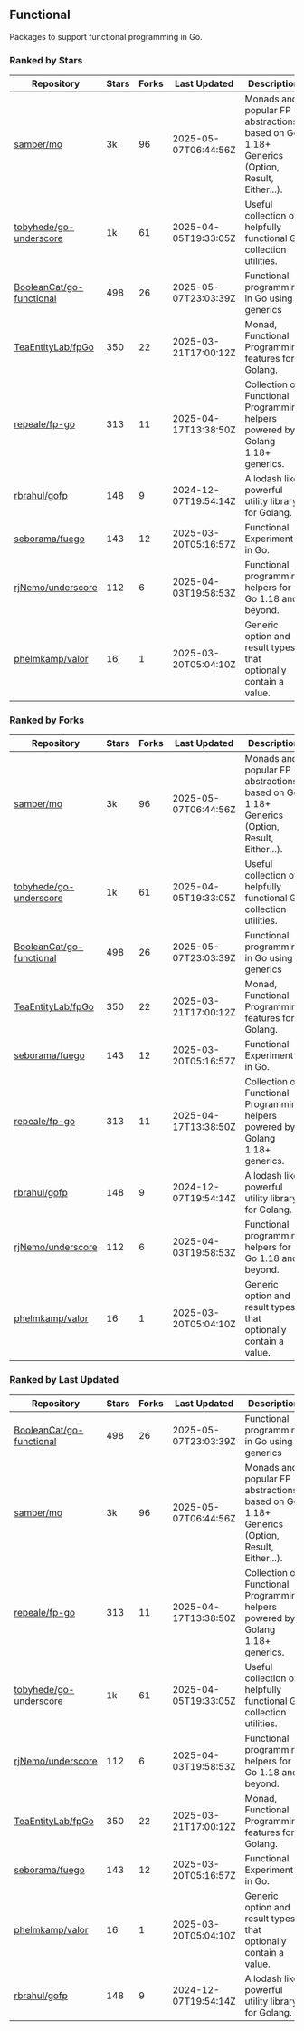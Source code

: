## Functional

Packages to support functional programming in Go.

### Ranked by Stars

| Repository | Stars | Forks | Last Updated | Description | 
|------------|-------|-------|--------------|-------------|
| [samber/mo](https://github.com/samber/mo) | 3k | 96 | 2025-05-07T06:44:56Z |  Monads and popular FP abstractions, based on Go 1.18+ Generics (Option, Result, Either...). |
| [tobyhede/go-underscore](https://github.com/tobyhede/go-underscore) | 1k | 61 | 2025-04-05T19:33:05Z |  Useful collection of helpfully functional Go collection utilities. |
| [BooleanCat/go-functional](https://github.com/BooleanCat/go-functional) | 498 | 26 | 2025-05-07T23:03:39Z |  Functional programming in Go using generics |
| [TeaEntityLab/fpGo](https://github.com/TeaEntityLab/fpGo) | 350 | 22 | 2025-03-21T17:00:12Z |  Monad, Functional Programming features for Golang. |
| [repeale/fp-go](https://github.com/repeale/fp-go) | 313 | 11 | 2025-04-17T13:38:50Z |  Collection of Functional Programming helpers powered by Golang 1.18+ generics. |
| [rbrahul/gofp](https://github.com/rbrahul/gofp) | 148 | 9 | 2024-12-07T19:54:14Z |  A lodash like powerful utility library for Golang. |
| [seborama/fuego](https://github.com/seborama/fuego) | 143 | 12 | 2025-03-20T05:16:57Z |  Functional Experiment in Go. |
| [rjNemo/underscore](https://github.com/rjNemo/underscore) | 112 | 6 | 2025-04-03T19:58:53Z |  Functional programming helpers for Go 1.18 and beyond. |
| [phelmkamp/valor](https://github.com/phelmkamp/valor) | 16 | 1 | 2025-03-20T05:04:10Z |  Generic option and result types that optionally contain a value. |

### Ranked by Forks

| Repository | Stars | Forks | Last Updated | Description | 
|------------|-------|-------|--------------|-------------|
| [samber/mo](https://github.com/samber/mo) | 3k | 96 | 2025-05-07T06:44:56Z |  Monads and popular FP abstractions, based on Go 1.18+ Generics (Option, Result, Either...). |
| [tobyhede/go-underscore](https://github.com/tobyhede/go-underscore) | 1k | 61 | 2025-04-05T19:33:05Z |  Useful collection of helpfully functional Go collection utilities. |
| [BooleanCat/go-functional](https://github.com/BooleanCat/go-functional) | 498 | 26 | 2025-05-07T23:03:39Z |  Functional programming in Go using generics |
| [TeaEntityLab/fpGo](https://github.com/TeaEntityLab/fpGo) | 350 | 22 | 2025-03-21T17:00:12Z |  Monad, Functional Programming features for Golang. |
| [seborama/fuego](https://github.com/seborama/fuego) | 143 | 12 | 2025-03-20T05:16:57Z |  Functional Experiment in Go. |
| [repeale/fp-go](https://github.com/repeale/fp-go) | 313 | 11 | 2025-04-17T13:38:50Z |  Collection of Functional Programming helpers powered by Golang 1.18+ generics. |
| [rbrahul/gofp](https://github.com/rbrahul/gofp) | 148 | 9 | 2024-12-07T19:54:14Z |  A lodash like powerful utility library for Golang. |
| [rjNemo/underscore](https://github.com/rjNemo/underscore) | 112 | 6 | 2025-04-03T19:58:53Z |  Functional programming helpers for Go 1.18 and beyond. |
| [phelmkamp/valor](https://github.com/phelmkamp/valor) | 16 | 1 | 2025-03-20T05:04:10Z |  Generic option and result types that optionally contain a value. |

### Ranked by Last Updated

| Repository | Stars | Forks | Last Updated | Description | 
|------------|-------|-------|--------------|-------------|
| [BooleanCat/go-functional](https://github.com/BooleanCat/go-functional) | 498 | 26 | 2025-05-07T23:03:39Z |  Functional programming in Go using generics |
| [samber/mo](https://github.com/samber/mo) | 3k | 96 | 2025-05-07T06:44:56Z |  Monads and popular FP abstractions, based on Go 1.18+ Generics (Option, Result, Either...). |
| [repeale/fp-go](https://github.com/repeale/fp-go) | 313 | 11 | 2025-04-17T13:38:50Z |  Collection of Functional Programming helpers powered by Golang 1.18+ generics. |
| [tobyhede/go-underscore](https://github.com/tobyhede/go-underscore) | 1k | 61 | 2025-04-05T19:33:05Z |  Useful collection of helpfully functional Go collection utilities. |
| [rjNemo/underscore](https://github.com/rjNemo/underscore) | 112 | 6 | 2025-04-03T19:58:53Z |  Functional programming helpers for Go 1.18 and beyond. |
| [TeaEntityLab/fpGo](https://github.com/TeaEntityLab/fpGo) | 350 | 22 | 2025-03-21T17:00:12Z |  Monad, Functional Programming features for Golang. |
| [seborama/fuego](https://github.com/seborama/fuego) | 143 | 12 | 2025-03-20T05:16:57Z |  Functional Experiment in Go. |
| [phelmkamp/valor](https://github.com/phelmkamp/valor) | 16 | 1 | 2025-03-20T05:04:10Z |  Generic option and result types that optionally contain a value. |
| [rbrahul/gofp](https://github.com/rbrahul/gofp) | 148 | 9 | 2024-12-07T19:54:14Z |  A lodash like powerful utility library for Golang. |

